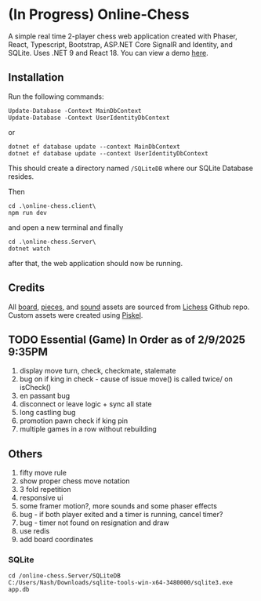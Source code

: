 # (In Progress) Online-Chess
A simple real time 2-player chess web application created with Phaser, React, Typescript, Bootstrap, ASP.NET Core SignalR and Identity, and SQLite. Uses .NET 9 and React 18.
You can view a demo [here](https://github.com/nashie1004/online-chess).

## Installation

Run the following commands:
```
Update-Database -Context MainDbContext
Update-Database -Context UserIdentityDbContext
```
or
```
dotnet ef database update --context MainDbContext
dotnet ef database update --context UserIdentityDbContext
```
This should create a directory named `/SQLiteDB` where our SQLite Database resides.

Then
```
cd .\online-chess.client\
npm run dev
```
and open a new terminal and finally
```
cd .\online-chess.Server\
dotnet watch
```
after that, the web application should now be running.

## Credits
All [board](https://github.com/lichess-org/lila/blob/master/public/images/board/), [pieces](https://github.com/lichess-org/lila/blob/master/public/piece/), and [sound](https://github.com/lichess-org/lila/blob/master/public/sound/) assets are sourced from [Lichess](https://github.com/lichess-org/lila) Github repo. Custom assets were created using [Piskel](https://www.piskelapp.com/).

## TODO Essential (Game) In Order as of 2/9/2025 9:35PM
1. display move turn, check, checkmate, stalemate
2. bug on if king in check - cause of issue move() is called twice/ on isCheck()
3. en passant bug
4. disconnect or leave logic + sync all state
5. long castling bug
6. promotion pawn check if king pin
7. multiple games in a row without rebuilding

## Others
1. fifty move rule
2. show proper chess move notation
3. 3 fold repetition
5. responsive ui
8. some framer motion?, more sounds and some phaser effects
10. bug - if both player exited and a timer is running, cancel timer?
11. bug - timer not found on resignation and draw
12. use redis
13. add board coordinates

### SQLite
```
cd /online-chess.Server/SQLiteDB
C:/Users/Nash/Downloads/sqlite-tools-win-x64-3480000/sqlite3.exe app.db
```